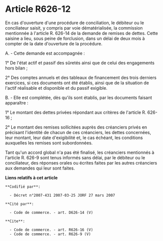 # Article R626-12

En cas d'ouverture d'une procédure de conciliation, le débiteur ou le conciliateur saisit, y compris par voie dématérialisée,
la commission mentionnée à l'article R. 626-14 de la demande de remises de dettes. Cette saisine a lieu, sous peine de
forclusion, dans un délai de deux mois à compter de la date d'ouverture de la procédure.

A. - Cette demande est accompagnée :

1° De l'état actif et passif des sûretés ainsi que de celui des engagements hors bilan ;

2° Des comptes annuels et des tableaux de financement des trois derniers exercices, si ces documents ont été établis, ainsi
que de la situation de l'actif réalisable et disponible et du passif exigible.

B. - Elle est complétée, dès qu'ils sont établis, par les documents faisant apparaître :

1° Le montant des dettes privées répondant aux critères de l'article R. 626-16 ;

2° Le montant des remises sollicitées auprès des créanciers privés en précisant l'identité de chacun de ces créanciers, les
dettes concernées, leur montant, leur date d'exigibilité et, le cas échéant, les conditions auxquelles les remises sont
subordonnées.

Tant qu'un accord global n'a pas été finalisé, les créanciers mentionnés à l'article R. 626-9 sont tenus informés sans délai,
par le débiteur ou le conciliateur, des réponses orales ou écrites faites par les autres créanciers aux demandes qui leur
sont faites.

**Liens relatifs à cet article**

	**Codifié par**:

	  - Décret n°2007-431 2007-03-25 JORF 27 mars 2007

	**Cité par**:

	  - Code de commerce. - art. D626-14 (V)

	**Cite**:

	  - Code de commerce. - art. R626-16 (V)
	  - Code de commerce. - art. R626-9 (V)
